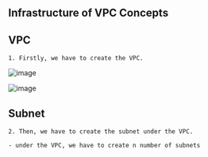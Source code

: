 ## Infrastructure of VPC Concepts

**VPC**
---
`1. Firstly, we have to create the VPC.` 

![image](https://github.com/januo-org/proof-of-concepts/assets/91359308/acfed3ea-666f-4e88-b0c3-d4a6568bb068)

![image](https://github.com/januo-org/proof-of-concepts/assets/91359308/795eca04-bb38-4f3e-bdc6-276e0ca56b8b)

**Subnet**
---

`2. Then, we have to create the subnet under the VPC.`

```sh
- under the VPC, we have to create n number of subnets
```


